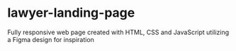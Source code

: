 # lawyer-landing-page

Fully responsive web page created with HTML, CSS and JavaScript utilizing a Figma design for inspiration 
